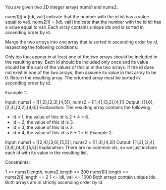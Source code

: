 You are given two 2D integer arrays nums1 and nums2.

nums1[i] = [idi, vali] indicate that the number with the id idi has a value equal to vali.
nums2[i] = [idi, vali] indicate that the number with the id idi has a value equal to vali.
Each array contains unique ids and is sorted in ascending order by id.

Merge the two arrays into one array that is sorted in ascending order by id, respecting the following conditions:

Only ids that appear in at least one of the two arrays should be included in the resulting array.
Each id should be included only once and its value should be the sum of the values of this id in the two arrays. If the id does not exist in one of the two arrays, then assume its value in that array to be 0.
Return the resulting array. The returned array must be sorted in ascending order by id.

 

Example 1:

Input: nums1 = [[1,2],[2,3],[4,5]], nums2 = [[1,4],[3,2],[4,1]]
Output: [[1,6],[2,3],[3,2],[4,6]]
Explanation: The resulting array contains the following:
- id = 1, the value of this id is 2 + 4 = 6.
- id = 2, the value of this id is 3.
- id = 3, the value of this id is 2.
- id = 4, the value of this id is 5 + 1 = 6.
Example 2:

Input: nums1 = [[2,4],[3,6],[5,5]], nums2 = [[1,3],[4,3]]
Output: [[1,3],[2,4],[3,6],[4,3],[5,5]]
Explanation: There are no common ids, so we just include each id with its value in the resulting list.
 

Constraints:

1 <= nums1.length, nums2.length <= 200
nums1[i].length == nums2[j].length == 2
1 <= idi, vali <= 1000
Both arrays contain unique ids.
Both arrays are in strictly ascending order by id.
